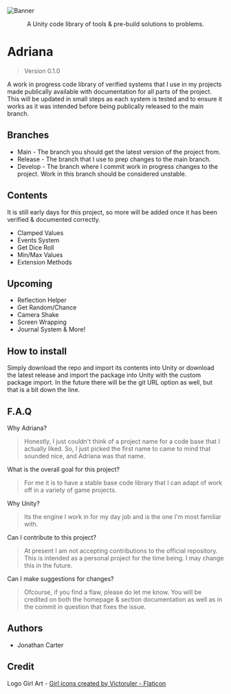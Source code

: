 ![Banner](https://user-images.githubusercontent.com/33253710/157114720-3c67f70b-7e66-4764-83ee-6256b21c2bcb.jpg)

<p align="center">A Unity code library of tools & pre-build solutions to problems. </p>

# Adriana
> Version 0.1.0

A work in progress code library of verified systems that I use in my projects made publically available with documentation for all parts of the project. This will be updated in small steps as each system is tested and to ensure it works as it was intended before being publically released to the main branch. 

## Branches
- Main - The branch you should get the latest version of the project from.
- Release - The branch that I use to prep changes to the main branch.
- Develop - The branch where I commit work in progress changes to the project. Work in this branch should be considered unstable.

## Contents
It is still early days for this project, so more will be added once it has been verified & documented correctly. 
- Clamped Values
- Events System
- Get Dice Roll
- Min/Max Values
- Extension Methods

## Upcoming
- Reflection Helper
- Get Random/Chance
- Camera Shake
- Screen Wrapping
- Journal System
& More!

## How to install
Simply download the repo and import its contents into Unity or download the latest release and import the package into Unity with the custom package import. In the future there will be the git URL option as well, but that is a bit down the line. 

## F.A.Q
Why Adriana?
> Honestly, I just couldn't think of a project name for a code base that I actually liked. So, I just picked the first name to came to mind that sounded nice, and Adriana was that name. 

What is the overall goal for this project?
> For me it is to have a stable base code library that I can adapt of work off in a variety of game projects. 

Why Unity?
> Its the engine I work in for my day job and is the one I'm most familiar with. 

Can I contribute to this project?
> At present I am not accepting contributions to the official repository. This is intended as a personal project for the time being. I may change this in the future. 

Can I make suggestions for changes?
> Ofcourse, if you find a flaw, please do let me know. You will be credited on both the homepage & section documentation as well as in the commit in question that fixes the issue. 

## Authors
- Jonathan Carter


## Credit
Logo Girl Art - <a href="https://www.flaticon.com/free-icons/girl" title="girl icons">Girl icons created by Victoruler - Flaticon</a>
